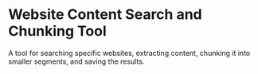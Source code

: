 
# Website Content Search and Chunking Tool

A tool for searching specific websites, extracting content, chunking it into smaller segments, and saving the results.

